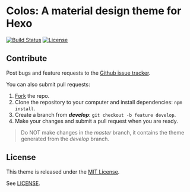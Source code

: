 Colos: A material design theme for Hexo
=======================================

[![Build Status](https://travis-ci.org/ahaasler/hexo-theme-colos.svg?branch=develop)](https://travis-ci.org/ahaasler/hexo-theme-colos)
[![License](https://img.shields.io/badge/license-MIT-blue.svg)](LICENSE)

Contribute
----------

Post bugs and feature requests to the [Github issue tracker](https://github.com/ahaasler/hexo-theme-colos/issues "Issues").

You can also submit pull requests:

1. [Fork](https://github.com/ahaasler/hexo-theme-colos/fork "Fork your own copy of ahaasler/hexo-theme-colos") the repo.
2. Clone the repository to your computer and install dependencies: `npm install`.
3. Create a branch from ***develop***: `git checkout -b feature develop`.
4. Make your changes and submit a pull request when you are ready.

> Do NOT make changes in the *master* branch, it contains the theme generated from the *develop* branch.

License
-------

This theme is released under the [MIT License](http://opensource.org/licenses/MIT "The MIT License").

See [LICENSE](LICENSE "The MIT License").
